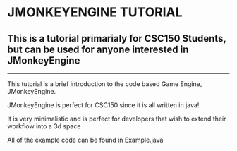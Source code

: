 # JMONKEYENGINE TUTORIAL

## This is a tutorial primarialy for CSC150 Students, but can be used for anyone interested in JMonkeyEngine
---

This tutorial is a brief introduction to the code based Game Engine, JMonkeyEngine.

JMonkeyEngine is perfect for CSC150 since it is all written in java!

It is very minimalistic and is perfect for developers that wish to extend their workflow into a 3d space

All of the example code can be found in Example.java
